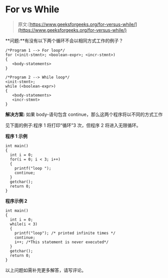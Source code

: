# For vs While

> 原文:[https://www.geeksforgeeks.org/for-versus-while/](https://www.geeksforgeeks.org/for-versus-while/)

**问题:**有没有以下两个循环不会以相同方式工作的例子？

```
/*Program 1 --> For loop*/
for (<init-stmnt>; <boolean-expr>; <incr-stmnt>) 
{
   <body-statements>
}

/*Program 2 --> While loop*/
<init-stmnt>;
while (<boolean-expr>) 
{
   <body-statements>
   <incr-stmnt>
}
```

**解决方案:**
如果 body-语句包含 continue，那么这两个程序将以不同的方式工作

见下面的例子:程序 1 将打印“循环”3 次，但程序 2 将进入无限循环。

**程序 1 示例**

```
int main()
{
  int i = 0;
  for(i = 0; i < 3; i++)
  {
    printf("loop ");
    continue;
  } 
  getchar();
  return 0;
}
```

**程序示例 2**

```
int main()
{
  int i = 0;
  while(i < 3)
  {
    printf("loop"); /* printed infinite times */
    continue;
    i++; /*This statement is never executed*/
  } 
  getchar();
  return 0;
}
```

以上问题如需补充更多解答，请写评论。